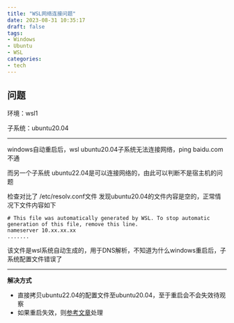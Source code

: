 ```yaml
---
title: "WSL网络连接问题"
date: 2023-08-31 10:35:17
draft: false
tags:
- Windows
- Ubuntu
- WSL
categories:
- tech
---
```


## 问题

环境：wsl1

子系统：ubuntu20.04

---

windows自动重启后，wsl ubuntu20.04子系统无法连接网络，ping baidu.com 不通

而另一个子系统 ubuntu22.04是可以连接网络的，由此可以判断不是宿主机的问题

检查对比了 /etc/resolv.conf文件
发现ubuntu20.04的文件内容是空的，正常情况下文件内容如下

```plaintext
# This file was automatically generated by WSL. To stop automatic generation of this file, remove this line.
nameserver 10.xx.xx.xx
.......
```

该文件是wsl系统自动生成的，用于DNS解析，不知道为什么windows重启后，子系统配置文件错误了

---

**解决方式**

- 直接拷贝ubuntu22.04的配置文件至ubuntu20.04，至于重启会不会失效待观察
- 如果重启失效，则[参考文章](https://blog.csdn.net/weixin_44129133/article/details/124797374)处理